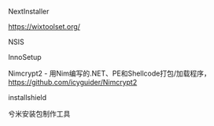 NextInstaller

https://wixtoolset.org/

NSIS

InnoSetup

Nimcrypt2 - 用Nim编写的.NET、PE和Shellcode打包/加载程序，https://github.com/icyguider/Nimcrypt2

installshield

兮米安装包制作工具